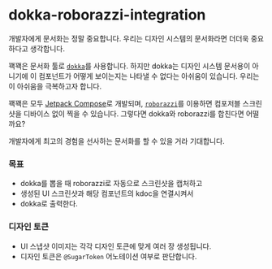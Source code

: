 # dokka-roborazzi-integration

개발자에게 문서화는 정말 중요합니다. 우리는 디자인 시스템의 문서화라면 더더욱 중요하다고 생각합니다.

꽥꽥은 문서화 툴로 [`dokka`](https://github.com/Kotlin/dokka)를 사용합니다. 하지만 dokka는 디자인 시스템 문서용이 아니기에 이 컴포넌트가 어떻게 보이는지는 나타낼 수 없다는 아쉬움이 있습니다. 우리는 이 아쉬움을 극복하고자 합니다.

꽥꽥은 모두 [Jetpack Compose](https://developer.android.com/jetpack/compose)로 개발되며, [`roborazzi`](https://github.com/takahirom/roborazzi)를 이용하면 컴포저블 스크린샷을 디바이스 없이 찍을 수 있습니다. 그렇다면 dokka와 roborazzi를 합친다면 어떨까요?

개발자에게 최고의 경험을 선사하는 문서화를 할 수 있을 거라 기대합니다.

### 목표

- dokka를 뽑을 때 roborazzi로 자동으로 스크린샷을 캡처하고
- 생성된 UI 스크린샷과 해당 컴포넌트의 kdoc을 연결시켜서
- dokka로 출력한다.

### 디자인 토큰

- UI 스냅샷 이미지는 각각 디자인 토큰에 맞게 여러 장 생성됩니다.
- 디자인 토큰은 `@SugarToken` 어노테이션 여부로 판단합니다.
